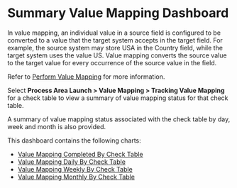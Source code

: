 # Summary Value Mapping Dashboard

In value mapping, an individual value in a source field is configured to
be converted to a value that the target system accepts in the target
field. For example, the source system may store USA in the Country
field, while the target system uses the value US. Value mapping converts
the source value to the target value for every occurrence of the source
value in the field.

Refer to [Perform Value Mapping](Perform_Value_Mapping.htm) for more
information.

Select <span style="font-weight: bold;">Process Area Launch \> Value
Mapping \> Tracking Value Mapping</span> for a check table to view a
summary of value mapping status for that check table.

A summary of value mapping status associated with the check table by
day, week and month is also provided.

This dashboard contains the following charts:

  - [Value Mapping Completed By Check
    Table](Value_Mapping_Completed_by_Check_Table.htm)
  - [Value Mapping Daily By Check
    Table](Value_Mapping_Daily_by_Check_Table.htm)
  - [Value Mapping Weekly By Check
    Table](Value_Mapping_Weekly_by_Check_Table.htm)
  - [Value Mapping Monthly By Check
    Table](Value_Mapping_Monthly_by_Check_Table.htm)
